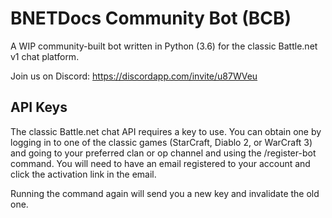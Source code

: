 # BNETDocs Community Bot (BCB)
A WIP community-built bot written in Python (3.6) for the classic Battle.net v1 chat platform.

Join us on Discord: https://discordapp.com/invite/u87WVeu

## API Keys
The classic Battle.net chat API requires a key to use. You can obtain one by logging in to one of the classic games (StarCraft, Diablo 2, or WarCraft 3) and going to your preferred clan or op channel and using the /register-bot command. You will need to have an email registered to your account and click the activation link in the email.

Running the command again will send you a new key and invalidate the old one.
